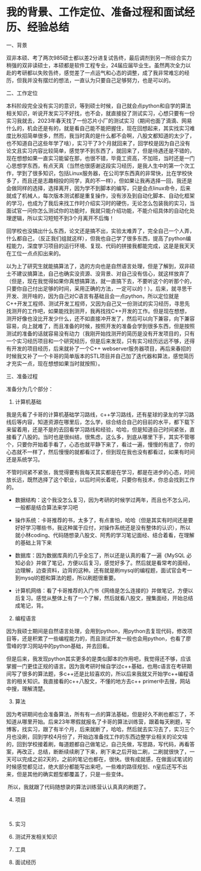 # 我的背景、工作定位、准备过程和面试经历、经验总结

一、背景

​	双非本硕、考了两次985硕士都以差2分进复试告终，最后调剂到另一所综合实力稍强的双非读硕士，本硕都是软件工程专业，24届应届毕业生。虽然两次全力以赴的考研都以失败告终，感觉差了一点运气和心态的调整，成了我非常难忘的经历，但我并没有摆烂的想法，一直认为只要自己足够努力，也是可以的。

二、工作定位

​	本科阶段完全没有实习的意识，等到硕士时候，自己就会点python和自学的算法相关知识，听说开发实习不好找，也不会，就直接投了测试实习，心想只要有一份实习我就去，2023年春天找了一份芯片小厂的测试实习（期间也面了滴滴、网易什么的，机会还是有的，就是看自己能不能把握住，现在回想起来，其实找实习难度比秋招简单很多，然而，我当时真的是什么都不会啊，八股文都知道的太少了，也不知道自己这些年学了啥），实习干了3个月就回来了，回学校是因为自己没有论文且实习内容比较简单，感觉学不到东西了，就回来了，但是待遇还是不错的，现在想想如果一直实习能留在那，也很不错，毕竟工资高，不加班，当时还是一门心思想学东西，有点天真（当然也很感谢这段实习经历，是我人生中的第一个次工作，学到了很多知识，包括Linux服务器，在公司学东西真的非常快，比在学校快多了，而且还是志趣相投的同学，真的不一样），但如果让我再选择一回，我还是会做同样的选择，选择离开，因为学不到脚本的编写，只是会点linux命令，后来就成了机械人，每次版本测试都是重复操作，没有涉及到自动化脚本、自动化框架的学习，也成为了我后来找工作时介绍实习时的硬伤，无论怎么包装我的实习，当面试官一问你怎么测试你的功能时，我就只能介绍功能，不能介绍具体的自动化处理逻辑，所以实习短短不到3个月离开不后悔！

​	回学校也没搞出什么东西，论文还是搞不出，实验太难弄了，完全自己一个人弄，什么都自己，（反正我们组就这样），但我也自己学了很多东西，提高了python编程能力，深度学习项目的运行环境、复现、代码的拼接我都能完成，这是是我天天在工位一点点扣出来的。

​	以为上了研究生就能搞算法了，选的方向也是自然语言处理，但是了解到，双非硕士不建议搞算法，自己也确实没资源、没背景、对自己没有信心，就这样放弃了（但是，现在我觉得如果你真想搞算法，就一直搞下去，不要听这个的听那个的，只要你自己付出足够的时间，采用正确的方法，一定可以的！）。后来，就寻思干开发、测开啥的，因为自己对C语言有基础且会一点python，所以定位就是C++开发工程师、测试开发工程师，又因为自己又一份测试的实习经历，寻思先找测开的工作吧，如果能找到测开，我再找找C++开发的工作。但是现在想想，测开好像也没比开发少什么，还不如直接冲开发了，然后可以向下兼容，向下兼容容易，向上就难了，而且准备的时候，按照开发的准备会学到很多东西，但是按照测试的准备的话就容易没有动力（我刚开始找测开的简历是没有开发项目的，只有一个实习经历项目和一个研究经历，但是后来发现，只有实习经历远远不够，还得有开发的项目经历，后来就补了一个C++ webserver服务器项目，再后来春招的时候我又补了一个卡哥的简单版本的STL项目并自己加了迭代器和算法，感觉简历才充实一点，现在想想如果当时就按照）。

三、准备过程

准备分为几个部分：

1. 计算机基础

​	我是先看了卡哥的计算机基础学习路线，c++学习路线，还有星球的录友的学习路线后等内容，知道资源在哪里后，怎么学，综合结合自己的目前的水平，都下载下来留着用，还是不是的去回看学习路线和经验，哈哈，但是知道自己时间紧张，直接看了八股的。当时也是很纠结，很焦虑，这么多，到底从哪里下手，其实不管哪个，只要你开始着手看了，心态也就平静下来了，看过一遍，慢慢的有底了，你的心态就不一样了，然后慢慢的就都看过了，但到现在我也没有都看过，如果有时间还是系统学习。

​	不管时间紧不紧张，我觉得要有我每天其实都是在学习，都是在进步的心态，时间放长远，既然选择了这个职业，以后时间长着呢，只要你有技术，你总会找到工作的。

- 数据结构：这个我没怎么复习，因为考研的时候学过两年，而且也不怎么问，一般都是结合算法来学习吧

- 操作系统：卡哥推荐的书，太多了，有点害怕，哈哈（但是其实有时间还是要好好学习哪些书，我这种属于应付，对操作系统还是没有整体的认识），所以就小林coding、代码随想录八股文、阿秀的学习笔记面经、结合着看，在理解的基础上背下来

- 数据库：因为数据库真的几乎全忘了，所以还是认真的看了一遍《MySQL 必知必会》并做了笔记，方便以后复习，感觉好多了。然后就是看常考的面经，边理解，边查资料，边背的这种。还有就是刷mysql的编程题，面试官会考一到mysql的题和算法的题，所以刷题很重要。

- 计算机网络：看了卡哥推荐的入门书《网络是怎么连接的》并做笔记，方便以后复习。感觉从整体上有了一个了解，然后就看八股文，搜集面经，开始总结成笔记，背。

2. 编程语言

​	因为我硕士期间是自然语言处理，会用到python，用python去复现代码，修改项目等，还是积累了一些编程能力的，而且测试开发一般也会用python，也看了廖雪峰的学习网站中的python基础，并去回看。

​	但是后来，我发现python其实更多的是类似脚本的作用吧，我觉得还不够，应该掌握一门更佳正规的语言。因为我考研时候自学过c++基础，也用c语言在考研期间写了很多的算法题，多c++还是比较喜欢的，所以后来我就又开始学c++编程语言的相关知识。我直接看的c++八股文，不懂的地方去c++ primer中去搜，网站中搜，理解清楚。

3. 算法

​	因为考研期间也会准备算法，所有有一点的算法基础，但是好久不刷也都忘了，不知道从哪里开始。后来23年寒假就报名了卡哥的算法训练营，跟着每天刷题，写博客，找实习，跟了有半个月，后来就断了，哈哈，然后就去实习去了，实习三个月也没刷，回到学校4月份了，开始边准备找工作的东西边整学业相关的论文啥的，回到学校接着刷，每道题都自己做笔记，自己先做，写思路，写代码，再看答案，再改正，总结，断断续续刷了下来，刷下来之后开始二刷，二刷就很快了，一天可以完成之前2天的，之前的笔记也都在，很快。很有成就感，在做面试笔试的时候感觉都见过，绝大部分都能写出来吧，一些难的路径规划、n皇后还写不出来，但是其他的确实题型都覆盖了，只是一些变体。

​	所以，我就跟了代码随想录的算法训练营认认真真的刷题了。

4. 项目

​	

5. 实习



6. 测试开发相关知识



7. 工具



8. 面试经历